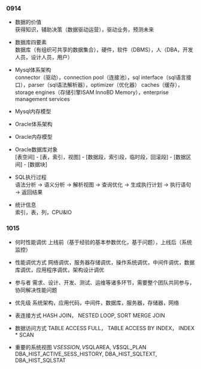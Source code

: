 
### 0914

- 数据的价值  
  获得知识，辅助决策（数据驱动运营），驱动业务，预测未来

- 数据库四要素  
  数据库（有组织可共享的数据集合），硬件，软件（DBMS），人（DBA，开发人员，设计人员，用户）

- Mysql体系架构  
  connector（驱动），connection pool（连接池），sql interface（sql语言接口），parser（sql语法解析器），optimizer（优化器）
  caches（缓存），storage engines（存储引擎ISAM InnoBD Memory），enterprise management services

- Mysql内存模型

- Oracle体系架构

- Oracle内存模型

- Oracle数据库对象  
  [表空间] - [表，索引，视图] - [数据段，索引段，临时段，回滚段] - [数据区间] - [数据块]

- SQL执行过程  
  语法分析 -> 语义分析 -> 解析视图 -> 查询优化 -> 生成执行计划 -> 执行语句 -> 返回结果

- 统计信息  
  索引，表，列，CPU&IO


### 1015

- 何时性能调优
  上线前（基于经验的基本参数优化，基于问题），上线后（系统监控）

- 性能调优方式
  网络调优，服务器存储调优，操作系统调优，中间件调优，数据库调优，应用程序调优，架构设计调优

- 参与者
  需求、设计、开发、测试、运维等诸多环节，需要整个团队共同参与，协同解决性能问题

- 优先级
  系统架构，应用代码，中间件，数据库，服务器，存储器，网络

- 表连接方式
  HASH JOIN， NESTED LOOP, SORT MERGE JOIN

- 数据访问方式
  TABLE ACCESS FULL， TABLE ACCESS BY INDEX， INDEX * SCAN

- 重要的系统视图
  V$SESSION, V$SQLAREA, V$SQL_PLAN
  DBA_HIST_ACTIVE_SESS_HISTORY, DBA_HIST_SQLTEXT, DBA_HIST_SQLSTAT
